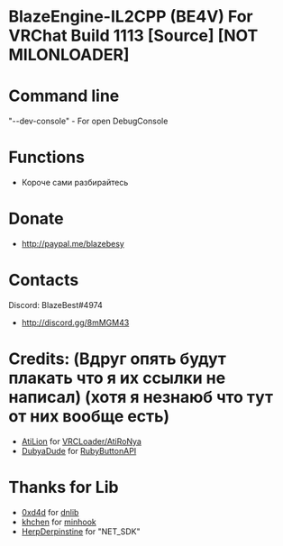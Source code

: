 # BlazeEngine-IL2CPP (BE4V) For VRChat Build 1113 [Source] [NOT MILONLOADER]

# Command line
"--dev-console" - For open DebugConsole

# Functions
- Короче сами разбирайтесь

# Donate
- http://paypal.me/blazebesy

# Contacts
Discord: BlazeBest#4974
- http://discord.gg/8mMGM43

# Credits: (Вдруг опять будут плакать что я их ссылки не написал) (хотя я незнаюб что тут от них вообще есть)
- [AtiLion](https://github.com/AtiLion) for [VRCLoader/AtiRoNya](https://github.com/AtiLion/AtiRoNya)
- [DubyaDude](https://github.com/DubyaDude) for [RubyButtonAPI](https://github.com/DubyaDude/RubyButtonAPI)

# Thanks for Lib
- [0xd4d](https://github.com/0xd4d) for [dnlib](https://github.com/0xd4d/dnlib)
- [khchen](https://github.com/khchen) for [minhook](https://github.com/khchen/minhook)
- [HerpDerpinstine](https://github.com/HerpDerpinstine) for "NET_SDK"

